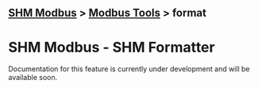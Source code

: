 [SHM Modbus](../../index.md) > [Modbus Tools](../index.md) > format
---

# SHM Modbus - SHM Formatter

Documentation for this feature is currently under development and will be available soon.
